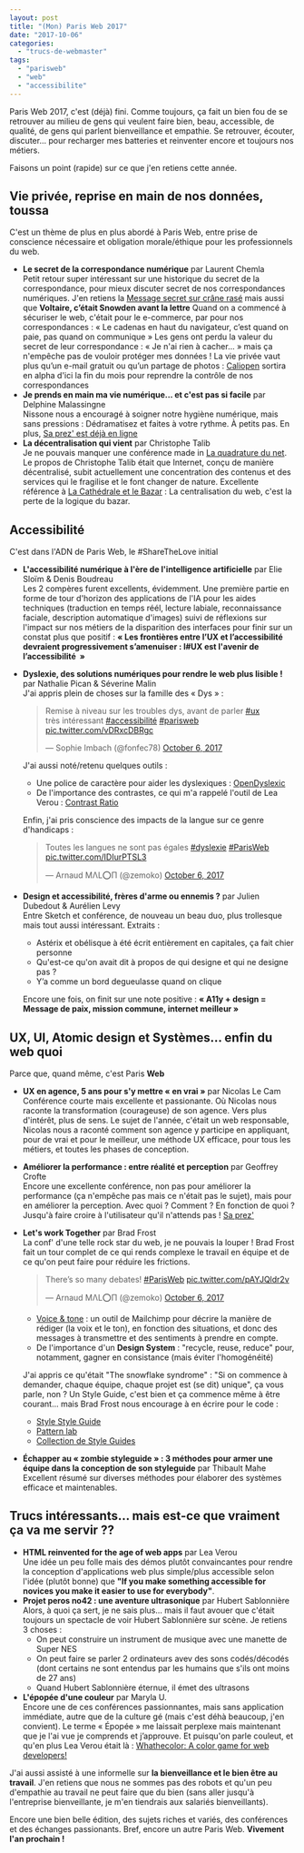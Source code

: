 ```yaml
---
layout: post
title: "(Mon) Paris Web 2017"
date: "2017-10-06"
categories: 
  - "trucs-de-webmaster"
tags: 
  - "parisweb"
  - "web"
  - "accessibilite"
---
```


Paris Web 2017, c'est (déjà) fini. Comme toujours, ça fait un bien fou de se retrouver au milieu de gens qui veulent faire bien, beau, accessible, de qualité, de gens qui parlent bienveillance et empathie. Se retrouver, écouter, discuter... pour recharger mes batteries et reinventer encore et toujours nos métiers.

Faisons un point (rapide) sur ce que j'en retiens cette année.

## Vie privée, reprise en main de nos données, toussa

C'est un thème de plus en plus abordé à Paris Web, entre prise de conscience nécessaire et obligation morale/éthique pour les professionnels du web.

- **Le secret de la correspondance numérique** par Laurent Chemla  
    Petit retour super intéressant sur une historique du secret de la correspondance, pour mieux discuter secret de nos correspondances numériques. J'en retiens la [Message secret sur crâne rasé](http://www.tetue.net/messages-secrets-sur-crane-rase) mais aussi que **Voltaire, c’était Snowden avant la lettre** Quand on a commencé à sécuriser le web, c'était pour le e\-commerce, par pour nos correspondances : « Le cadenas en haut du navigateur, c’est quand on paie, pas quand on communique » Les gens ont perdu la valeur du secret de leur correspondance : « Je n'ai rien à cacher... » mais ça n'empêche pas de vouloir protéger mes données ! La vie privée vaut plus qu’un e-mail gratuit ou qu’un partage de photos : [Caliopen](https://www.caliopen.org/fr/) sortira en alpha d'ici la fin du mois pour reprendre la contrôle de nos correspondances
- **Je prends en main ma vie numérique... et c'est pas si facile** par Delphine Malassingne  
    Nissone nous a encouragé à soigner notre hygiène numérique, mais sans pressions : Dédramatisez et faites à votre rythme. À petits pas. En plus, [Sa prez' est déjà en ligne](http://nissone.com/hn-pw17)
- **La décentralisation qui vient** par Christophe Talib  
    Je ne pouvais manquer une conférence made in [La quadrature du net](https://www.laquadrature.net/fr). Le propos de Christophe Talib était que Internet, conçu de manière décentralisé, subit actuellement une concentration des contenus et des services qui le fragilise et le font changer de nature. Excellente référence à [La Cathédrale et le Bazar](https://fr.m.wikipedia.org/wiki/La_Cath%C3%A9drale_et_le_Bazar) : La centralisation du web, c'est la perte de la logique du bazar.

## Accessibilité

C'est dans l'ADN de Paris Web, le #ShareTheLove initial

- **L'accessibilité numérique à l'ère de l'intelligence artificielle** par Elie Sloïm & Denis Boudreau  
    Les 2 compères furent excellents, évidemment. Une première partie en forme de tour d'horizon des applications de l'IA pour les aides techniques (traduction en temps réél, lecture labiale, reconnaissance faciale, description automatique d'images) suivi de réflexions sur l'impact sur nos métiers de la disparition des interfaces pour finir sur un constat plus que positif : **« Les frontières entre l’UX et l’accessibilité devraient progressivement s’amenuiser : l#UX est l'avenir de l’accessibilité  »**
- **Dyslexie, des solutions numériques pour rendre le web plus lisible !** par Nathalie Pican & Séverine Malin  
    J'ai appris plein de choses sur la famille des « Dys » :
    
    <blockquote class="twitter-tweet" data-lang="en"><p lang="fr" dir="ltr">Remise à niveau sur les troubles dys, avant de parler <a href="https://twitter.com/hashtag/ux?src=hash&amp;ref_src=twsrc%5Etfw">#ux</a><br>très intéressant <a href="https://twitter.com/hashtag/accessibilit%C3%A9?src=hash&amp;ref_src=twsrc%5Etfw">#accessibilité</a> <a href="https://twitter.com/hashtag/parisweb?src=hash&amp;ref_src=twsrc%5Etfw">#parisweb</a> <a href="https://t.co/vDRxcDBRgc">pic.twitter.com/vDRxcDBRgc</a></p>— Sophie Imbach (@fonfec78) <a href="https://twitter.com/fonfec78/status/916213575441698816?ref_src=twsrc%5Etfw">October 6, 2017</a></blockquote>
    
    J'ai aussi noté/retenu quelques outils :
    
    - Une police de caractère pour aider les dyslexiques : [OpenDyslexic](https://opendyslexic.org/)
    - De l'importance des contrastes, ce qui m'a rappelé l'outil de Lea Verou : [Contrast Ratio](http://leaverou.github.io/contrast-ratio/)
    
    Enfin, j'ai pris conscience des impacts de la langue sur ce genre d'handicaps :
    
    <blockquote class="twitter-tweet" data-lang="en"><p lang="fr" dir="ltr">Toutes les langues ne sont pas égales <a href="https://twitter.com/hashtag/dyslexie?src=hash&amp;ref_src=twsrc%5Etfw">#dyslexie</a> <a href="https://twitter.com/hashtag/ParisWeb?src=hash&amp;ref_src=twsrc%5Etfw">#ParisWeb</a> <a href="https://t.co/IDIurPTSL3">pic.twitter.com/IDIurPTSL3</a></p>— Arnaud MΛL⭕П (@zemoko) <a href="https://twitter.com/zemoko/status/916215773768617984?ref_src=twsrc%5Etfw">October 6, 2017</a></blockquote>
    
- **Design et accessibilité, frères d'arme ou ennemis ?** par Julien Dubedout & Aurélien Levy  
    Entre Sketch et conférence, de nouveau un beau duo, plus trollesque mais tout aussi intéressant. Extraits :
    
    - Astérix et obélisque à été écrit entièrement en capitales, ça fait chier personne
    - Qu'est-ce qu'on avait dit à propos de qui designe et qui ne designe pas ?
    - Y’a comme un bord degueulasse quand on clique
    
    Encore une fois, on finit sur une note positive : **« A11y + design = Message de paix, mission commune, internet meilleur »**

## UX, UI, Atomic design et Systèmes... enfin du web quoi

Parce que, quand même, c'est Paris **Web**

- **UX en agence, 5 ans pour s'y mettre « en vrai »** par Nicolas Le Cam  
    Conférence courte mais excellente et passionante. Où Nicolas nous raconte la transformation (courageuse) de son agence. Vers plus d'intérêt, plus de sens. Le sujet de l'année, c'était un web responsable, Nicolas nous a raconté comment son agence y participe en appliquant, pour de vrai et pour le meilleur, une méthode UX efficace, pour tous les métiers, et toutes les phases de conception.
- **Améliorer la performance : entre réalité et perception** par Geoffrey Crofte  
    Encore une excellente conférence, non pas pour améliorer la performance (ça n'empêche pas mais ce n'était pas le sujet), mais pour en améliorer la perception. Avec quoi ? Comment ? En fonction de quoi ? Jusqu'à faire croire à l'utilisateur qu'il n'attends pas ! [Sa prez'](https://speakerdeck.com/creativejuiz/ameliorer-la-performance-entre-realite-et-ressenti)
- **Let's work Together** par Brad Frost  
    La conf' d'une telle rock star du web, je ne pouvais la louper ! Brad Frost fait un tour complet de ce qui rends complexe le travail en équipe et de ce qu'on peut faire pour réduire les frictions.
    
    <blockquote class="twitter-tweet" data-lang="en"><p lang="en" dir="ltr">There’s so many debates! <a href="https://twitter.com/hashtag/ParisWeb?src=hash&amp;ref_src=twsrc%5Etfw">#ParisWeb</a> <a href="https://t.co/pAYJQldr2v">pic.twitter.com/pAYJQldr2v</a></p>— Arnaud MΛL⭕П (@zemoko) <a href="https://twitter.com/zemoko/status/916241479059861504?ref_src=twsrc%5Etfw">October 6, 2017</a></blockquote>
    
    - [Voice & tone](http://voiceandtone.com) : un outil de Mailchimp pour décrire la manière de rédiger (la voix et le ton), en fonction des situations, et donc des messages à transmettre et des sentiments à prendre en compte.
    - De l'importance d'un **Design System** : "recycle, reuse, reduce" pour, notamment, gagner en consistance (mais éviter l'homogénéité)
    
    J'ai appris ce qu'était "The snowflake syndrome" : "Si on commence à demander, chaque équipe, chaque projet est (se dit) unique", ça vous parle, non ? Un Style Guide, c'est bien et ça commence même à être courant... mais Brad Frost nous encourage à en écrire pour le code :
    
    - [Style Style Guide](https://bradfrost.github.io/style-guide-guide/)
    - [Pattern lab](https://bradfrost.github.io/style-guide-guide/)
    - [Collection de Style Guides](http://styleguides.io/)
    
- **Échapper au « zombie styleguide » : 3 méthodes pour armer une équipe dans la conception de son styleguide** par Thibault Mahe  
    Excellent résumé sur diverses méthodes pour élaborer des systèmes efficace et maintenables.

## Trucs intéressants... mais est-ce que vraiment ça va me servir ??

- **HTML reinvented for the age of web apps** par Lea Verou  
    Une idée un peu folle mais des démos plutôt convaincantes pour rendre la conception d'applications web plus simple/plus accessible selon l'idée (plutôt bonne) que **"If you make something accessible for novices you make it easier to use for everybody"**.
- **Projet peros no42 : une aventure ultrasonique** par Hubert Sablonnière  
    Alors, à quoi ça sert, je ne sais plus... mais il faut avouer que c'était toujours un spectacle de voir Hubert Sablonnière sur scène. Je retiens 3 choses :
    - On peut construire un instrument de musique avec une manette de Super NES
    - On peut faire se parler 2 ordinateurs avev des sons codés/décodés (dont certains ne sont entendus par les humains que s'ils ont moins de 27 ans)
    - Quand Hubert Sablonnière éternue, il émet des ultrasons
- **L'épopée d'une couleur** par Maryla U.  
    Encore une de ces conférences passionnantes, mais sans application immédiate, autre que de la culture gé (mais c'est déhà beaucoup, j'en convient). Le terme « Épopée » me laissait perplexe mais maintenant que je l'ai vue je comprends et j’approuve. Et puisqu'on parle couleut, et qu'en plus Lea Verou était là : [Whathecolor: A color game for web developers!](http://lea.verou.me/2014/02/whathecolor-a-color-game-for-web-developers/)

J'ai aussi assisté à une informelle sur **la bienveillance et le bien être au travail**. J'en retiens que nous ne sommes pas des robots et qu'un peu d'empathie au travail ne peut faire que du bien (sans aller jusqu'à l'entreprise bienveillante, je m'en tiendrais aux salariés bienveillants).

Encore une bien belle édition, des sujets riches et variés, des conférences et des échanges passionants. Bref, encore un autre Paris Web. **Vivement l'an prochain !**
